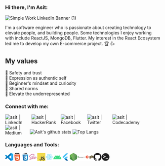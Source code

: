 ### Hi there, I'm Asit:

![Simple Work LinkedIn Banner (1)](https://user-images.githubusercontent.com/34277800/99704779-d6943500-2a66-11eb-9c20-6beb25c71d1a.png)

I'm a software engineer who is passionate about creating technology to elevate people, and building people.
Some technologies I enjoy working with include ReactJS, MongoDB, Flutter. 
My interest in the React Ecosystem led me to develop my own E-commerce project. :trophy: :thumbsup:
<br />

## My values
💖 Safety and trust<br>
🌟 Expression as authentic self<br>
🍏 Beginner's mindset and curiosity<br>
🙌 Shared norms<br>
🚀 Elevate the underrepresented

### Connect with me:

[<img align="left" alt="asit | LinkedIn" width="85px" src="https://img.shields.io/badge/linkedin-0e76a8?style=for-the-badge&logo=LinkedIn&logoColor=white" />][linkedin]
[<img align="left" alt="asit | HackerRank" width="95px" src="https://img.shields.io/badge/hackerrank-008000?style=for-the-badge&logo=Hackerrank&logoColor=white" />][hackerrank]
[<img align="left" alt="asit | Facebook" width="85px" src="https://img.shields.io/badge/Facebook-4267B2?style=for-the-badge&logo=facebook&logoColor=white" />][facebook]
[<img align="left" alt="asit | Twitter" width="82px" src="https://img.shields.io/badge/twitter-1DA1F2?style=for-the-badge&logo=Twitter&logoColor=white" />][twitter]
[<img align="left" alt="asit | Codecademy" width="98px" src="https://img.shields.io/badge/codecademy-757575?style=for-the-badge&logo=codecademy&logoColor=white" />][codecademy]
[<img align="left" alt="asit | Medium" width="80px" src="https://img.shields.io/badge/medium-000000?style=for-the-badge&logo=Medium&logoColor=white" />][medium]

<br />
<br />


![Asit's github stats](https://github-readme-stats.vercel.app/api?username=dev-asit96) ![Top Langs](https://github-readme-stats.vercel.app/api/top-langs/?username=dev-asit96&layout=compact)

### Languages and Tools:

[<img align="left" alt="Visual Studio Code" width="26px" src="https://raw.githubusercontent.com/github/explore/80688e429a7d4ef2fca1e82350fe8e3517d3494d/topics/visual-studio-code/visual-studio-code.png" />][aboutme]
[<img align="left" alt="HTML5" width="26px" src="https://raw.githubusercontent.com/github/explore/80688e429a7d4ef2fca1e82350fe8e3517d3494d/topics/html/html.png" />][aboutme]
[<img align="left" alt="CSS3" width="26px" src="https://raw.githubusercontent.com/github/explore/80688e429a7d4ef2fca1e82350fe8e3517d3494d/topics/css/css.png" />][aboutme]
[<img align="left" alt="Sass" width="26px" src="https://raw.githubusercontent.com/github/explore/80688e429a7d4ef2fca1e82350fe8e3517d3494d/topics/sass/sass.png" />][aboutme]
[<img align="left" alt="JavaScript" width="26px" src="https://raw.githubusercontent.com/github/explore/80688e429a7d4ef2fca1e82350fe8e3517d3494d/topics/javascript/javascript.png" />][aboutme]
[<img align="left" alt="React" width="26px" src="https://raw.githubusercontent.com/github/explore/80688e429a7d4ef2fca1e82350fe8e3517d3494d/topics/react/react.png" />][aboutme]
[<img align="left" alt="Android" width="26px" src="https://raw.githubusercontent.com/github/explore/e94815998e4e0713912fed477a1f346ec04c3da2/topics/android/android.png" />][aboutme]
[<img align="left" alt="Flutter" width="26px" src="https://raw.githubusercontent.com/github/explore/80688e429a7d4ef2fca1e82350fe8e3517d3494d/topics/flutter/flutter.png" />][aboutme]
[<img align="left" alt="Node.js" width="26px" src="https://raw.githubusercontent.com/github/explore/80688e429a7d4ef2fca1e82350fe8e3517d3494d/topics/nodejs/nodejs.png" />][aboutme]
[<img align="left" alt="MongoDB" width="26px" src="https://raw.githubusercontent.com/github/explore/80688e429a7d4ef2fca1e82350fe8e3517d3494d/topics/mongodb/mongodb.png" />][aboutme]
[<img align="left" alt="Git" width="26px" src="https://raw.githubusercontent.com/github/explore/80688e429a7d4ef2fca1e82350fe8e3517d3494d/topics/git/git.png" />][aboutme]
[<img align="left" alt="GitHub" width="26px" src="https://raw.githubusercontent.com/github/explore/78df643247d429f6cc873026c0622819ad797942/topics/github/github.png" />][aboutme]
[<img align="left" alt="Terminal" width="26px" src="https://raw.githubusercontent.com/github/explore/80688e429a7d4ef2fca1e82350fe8e3517d3494d/topics/terminal/terminal.png" />][aboutme]

<br />

[facebook]: https://www.facebook.com/asitdebata96
[twitter]: https://twitter.com/asitdebata
[instagram]: https://www.instagram.com/dev_asit
[linkedin]: https://www.linkedin.com/in/asitdebata
[hackerrank]: https://www.hackerrank.com/asitdebata96
[aboutme]: https://about.me/asit96
[medium]: https://medium.com/@devasit
[codecademy]: https://www.codecademy.com/profiles/asitdebata
